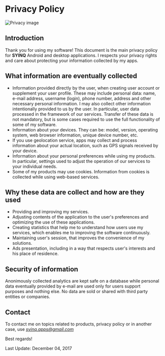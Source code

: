 # Privacy Policy

![Privacy image](http://www.smilemultimedia.com/sites/default/files/styles/home_slider/public/page-banner/privacy_policy.jpg?itok=PCYhFx9H)

## Introduction

Thank you for using my software!
This document is the main privacy policy for **SYINQ** Android and desktop applications. I respects your privacy rights and care about protecting your information collected by my apps.

## What information are eventually collected

- Information provided directly by the user, when creating user account or supplement your user profile. These may include personal data: name, e-mail address, username (login), phone number, address and other necessary personal information.
  I may also collect other information intentionally provided to us by the user. In particular, user data processed in the framework of our services.
  Transfer of these data is not mandatory, but is some cases required to use the full functionality of some of my software.
- Information about your devices. They can be: model, version, operating system, web browser information, unique device number, etc.
- If you use geolocation service, apps may collect and process information about your actual location, such as GPS signals received by your device.
- Information about your personal preferences while using my products. In particular, settings used to adjust the operation of our services to your individual needs.
- Some of my products may use cookies. Information from cookies is collected while using web-based services.

## Why these data are collect and how are they used

- Providing and improving my services.
- Adjusting contents of the application to the user's preferences and optimizing the use of these applications.
- Creating statistics that help me to understand how users use my services, which enables me to improving the software continuously.
- Maintaining user's session, that improves the convenience of my solutions.
- Ads presentation, including in a way that respects user's interests and his place of residence.

## Security of information

Anonimously collected analytics are kept safe on a database while personal data eventually provided by e-mail are used only for users support purposes and nothing else. No data are sold or shared with third party entities or companies.

## Contact

To contact me on topics related to products, privacy policy or in another case, use *syinq.apps@gmail.com*

Best regards!

Last Update: December 04, 2017

